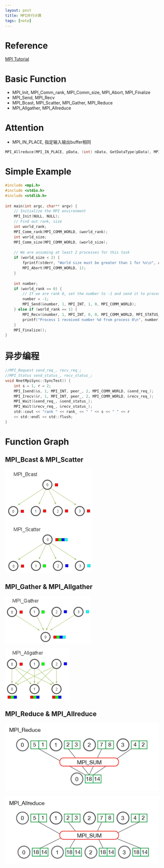 ```yaml
---
layout: post 
title: MPI并行计算
tags: [note]
---
```


# Reference
[MPI Tutorial](http://mpitutorial.com/)

# Basic Function
* MPI_Init, MPI_Comm_rank, MPI_Comm_size, MPI_Abort, MPI_Finalize
* MPI_Send, MPI_Recv
* MPI_Bcast, MPI_Scatter, MPI_Gather, MPI_Reduce
* MPI_Allgather, MPI_Allreduce

# Attention

* MPI_IN_PLACE, 指定输入输出buffer相同

``` c 
MPI_Allreduce(MPI_IN_PLACE, pData, (int) nData, GetDataType(pData), MPI_SUM, Communicator())
```

# Simple Example

``` c
#include <mpi.h>
#include <stdio.h>
#include <stdlib.h>

int main(int argc, char** argv) {
    // Initialize the MPI environment
    MPI_Init(NULL, NULL);
    // Find out rank, size
    int world_rank;
    MPI_Comm_rank(MPI_COMM_WORLD, &world_rank);
    int world_size;
    MPI_Comm_size(MPI_COMM_WORLD, &world_size);

    // We are assuming at least 2 processes for this task
    if (world_size < 2) {
        fprintf(stderr, "World size must be greater than 1 for %s\n", argv[0]);
        MPI_Abort(MPI_COMM_WORLD, 1);
    }

    int number;
    if (world_rank == 0) {
        // If we are rank 0, set the number to -1 and send it to process 1
        number = -1;
        MPI_Send(&number, 1, MPI_INT, 1, 0, MPI_COMM_WORLD);
    } else if (world_rank == 1) {
        MPI_Recv(&number, 1, MPI_INT, 0, 0, MPI_COMM_WORLD, MPI_STATUS_IGNORE);
        printf("Process 1 received number %d from process 0\n", number);
    }
    MPI_Finalize();
}
```

# 异步编程

``` c
//MPI_Request send_req_, recv_req_;
//MPI_Status send_status_, recv_status_;
void NnetMpiSync::SyncTest() {
    int s = 1, r = 2;
    MPI_Isend(&s, 1, MPI_INT, peer_, 2, MPI_COMM_WORLD, &send_req_);
    MPI_Irecv(&r, 1, MPI_INT, peer_, 2, MPI_COMM_WORLD, &recv_req_);
    MPI_Wait(&send_req_, &send_status_);
    MPI_Wait(&recv_req_, &recv_status_);
    std::cout << "rank " << rank_ << " " << s << " " << r 
    << std::endl << std::flush;
}
```


# Function Graph

## MPI_Bcast & MPI_Scatter

![Broadcast vs Scatter](/public/img/mpi/broadcastvsscatter.png)

## MPI_Gather & MPI_Allgather

![Gather](/public/img/mpi/gather.png)

![Allgather](/public/img/mpi/allgather.png)

## MPI_Reduce & MPI_Allreduce

![Reduce](/public/img/mpi/reduce.png)

![Allreduce](/public/img/mpi/allreduce.png)


